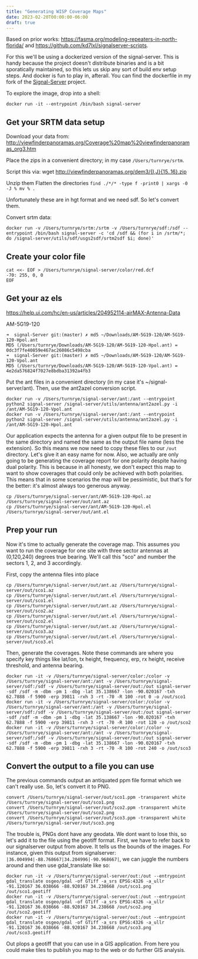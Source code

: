 ```yaml
---
title: "Generating WISP Coverage Maps"
date: 2023-02-20T00:00:00-06:00
draft: true
---
```


Based on prior works: https://fasma.org/modeling-repeaters-in-north-florida/ and https://github.com/kd7lxl/signalserver-scripts.

For this we'll be using a dockerized version of the signal-server. This is handy because the project doesn't distribute binaries and is a bit sporatically maintained, so this lets us skip any sort of build env setup steps. And docker is fun to play in, afterall. You can find the dockerfile in my fork of the [Signal-Server](https://github.com/turnrye/Signal-Server) project.

To explore the image, drop into a shell:

```
docker run -it --entrypoint /bin/bash signal-server
```

## Get your SRTM data setup

Download your data from:
http://viewfinderpanoramas.org/Coverage%20map%20viewfinderpanoramas_org3.htm

Place the zips in a convenient directory; in my case `/Users/turnrye/srtm`.

Script this via:
wget http://viewfinderpanoramas.org/dem3/{I,J}{15..16}.zip


Unzip them
Flatten the directories `find ./*/* -type f -print0 | xargs -0 -J % mv % .`

Unfortunately these are in hgt format and we need sdf. So let's convert them.

Convert srtm data:
```
docker run -v /Users/turnrye/srtm:/srtm -v /Users/turnrye/sdf:/sdf --entrypoint /bin/bash signal-server -c 'cd /sdf && (for i in /srtm/*; do /signal-server/utils/sdf/usgs2sdf/srtm2sdf $i; done)'
```

## Create your color file

```
cat <<- EOF > /Users/turnrye/signal-server/color/red.dcf
-70: 255, 0, 0
EOF
```

## Get your az els

https://help.ui.com/hc/en-us/articles/204952114-airMAX-Antenna-Data

AM-5G19-120
```
➜  signal-Server git:(master) ✗ md5 ~/Downloads/AM-5G19-120/AM-5G19-120-Hpol.ant
MD5 (/Users/turnrye/Downloads/AM-5G19-120/AM-5G19-120-Hpol.ant) = 0dc3f7fe40859e467ac26086c5498cba
➜  signal-Server git:(master) ✗ md5 ~/Downloads/AM-5G19-120/AM-5G19-120-Vpol.ant
MD5 (/Users/turnrye/Downloads/AM-5G19-120/AM-5G19-120-Vpol.ant) = 4e2da576824f7027e8bdba31392a4fb3
```

Put the ant files in a convenient directory (in my case it's ~/signal-server/ant). Then, use the ant2azel conversion script.

```
docker run -v /Users/turnrye/signal-server/ant:/ant --entrypoint python2 signal-server /signal-server/utils/antenna/ant2azel.py -i /ant/AM-5G19-120-Vpol.ant
docker run -v /Users/turnrye/signal-server/ant:/ant --entrypoint python2 signal-server /signal-server/utils/antenna/ant2azel.py -i /ant/AM-5G19-120-Hpol.ant
```

Our application expects the antenna for a given output file to be present in the same directory and named the same as the output file name (less the extension). So this means we now need to copy these files to our `/out` directory. Let's give it an easy name for now. Also, we actually are only going to be generating the coverage report for one polarity despite having dual polarity. This is because in all honesty, we don't expect this map to want to show coverages that could only be achieved with both polarities. This means that in some scenarios the map will be pessimistic, but that's for the better: it's almost always too generous anyway.

```
cp /Users/turnrye/signal-server/ant/AM-5G19-120-Hpol.az /Users/turnrye/signal-server/out/ant.az
cp /Users/turnrye/signal-server/ant/AM-5G19-120-Hpol.el /Users/turnrye/signal-server/out/ant.el
```

## Prep your run

Now it's time to actually generate the coverage map. This assumes you want to run the coverage for one site with three sector antennas at (0,120,240) degrees true bearing. We'll call this "sco" and number the sectors 1, 2, and 3 accordingly.

First, copy the antenna files into place
```
cp /Users/turnrye/signal-server/out/ant.az /Users/turnrye/signal-server/out/sco1.az
cp /Users/turnrye/signal-server/out/ant.el /Users/turnrye/signal-server/out/sco1.el
cp /Users/turnrye/signal-server/out/ant.az /Users/turnrye/signal-server/out/sco2.az
cp /Users/turnrye/signal-server/out/ant.el /Users/turnrye/signal-server/out/sco2.el
cp /Users/turnrye/signal-server/out/ant.az /Users/turnrye/signal-server/out/sco3.az
cp /Users/turnrye/signal-server/out/ant.el /Users/turnrye/signal-server/out/sco3.el
```

Then, generate the coverages. Note these commands are where you specify key things like lat/lon, tx height, frequency, erp, rx height, receive threshold, and antenna bearing.

```
docker run -it -v /Users/turnrye/signal-server/color:/color -v /Users/turnrye/signal-server/ant:/ant -v /Users/turnrye/signal-server/sdf:/sdf -v /Users/turnrye/signal-server/out:/out signal-server -sdf /sdf -m -dbm -pm 1 -dbg -lat 35.138667 -lon -90.020167 -txh 62.7888 -f 5900 -erp 39811 -rxh 3 -rt -70 -R 100 -rot 0 -o /out/sco1
docker run -it -v /Users/turnrye/signal-server/color:/color -v /Users/turnrye/signal-server/ant:/ant -v /Users/turnrye/signal-server/sdf:/sdf -v /Users/turnrye/signal-server/out:/out signal-server -sdf /sdf -m -dbm -pm 1 -dbg -lat 35.138667 -lon -90.020167 -txh 62.7888 -f 5900 -erp 39811 -rxh 3 -rt -70 -R 100 -rot 120 -o /out/sco2
docker run -it -v /Users/turnrye/signal-server/color:/color -v /Users/turnrye/signal-server/ant:/ant -v /Users/turnrye/signal-server/sdf:/sdf -v /Users/turnrye/signal-server/out:/out signal-server -sdf /sdf -m -dbm -pm 1 -dbg -lat 35.138667 -lon -90.020167 -txh 62.7888 -f 5900 -erp 39811 -rxh 3 -rt -70 -R 100 -rot 240 -o /out/sco3
```

## Convert the output to a file you can use

The previous commands output an antiquated ppm file format which we can't really use. So, let's convert it to PNG.

```
convert /Users/turnrye/signal-server/out/sco1.ppm -transparent white /Users/turnrye/signal-server/out/sco1.png
convert /Users/turnrye/signal-server/out/sco2.ppm -transparent white /Users/turnrye/signal-server/out/sco2.png
convert /Users/turnrye/signal-server/out/sco3.ppm -transparent white /Users/turnrye/signal-server/out/sco3.png
```

The trouble is, PNGs dont have any geodata. We dont want to lose this, so let's add it to the file using the geotiff format. First, we have to refer back to our signalserver output from above. It tells us the bounds of the images. For instance, given this output from signalserver: `|36.004994|-88.768667|34.204996|-90.968667|`, we can juggle the numbers around and then use gdal_translate like so:
```
docker run -it -v /Users/turnrye/signal-server/out:/out --entrypoint gdal_translate osgeo/gdal -of GTiff -a_srs EPSG:4326 -a_ullr -91.120167 36.038666 -88.920167 34.238668 /out/sco1.png /out/sco1.geotiff 
docker run -it -v /Users/turnrye/signal-server/out:/out --entrypoint gdal_translate osgeo/gdal -of GTiff -a_srs EPSG:4326 -a_ullr -91.120167 36.038666 -88.920167 34.238668 /out/sco2.png /out/sco2.geotiff 
docker run -it -v /Users/turnrye/signal-server/out:/out --entrypoint gdal_translate osgeo/gdal -of GTiff -a_srs EPSG:4326 -a_ullr -91.120167 36.038666 -88.920167 34.238668 /out/sco3.png /out/sco3.geotiff 
```

Out plops a geotiff that you can use in a GIS application. From here you could make tiles to publish you map to the web or do further GIS analysis.
